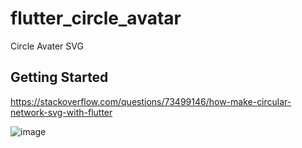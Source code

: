 # flutter_circle_avatar

Circle Avater SVG

## Getting Started

https://stackoverflow.com/questions/73499146/how-make-circular-network-svg-with-flutter

![image](https://github.com/coderodilov/flutter_circle_avatar/assets/91076403/9971a4e4-1930-4ae7-be6f-4e9a4a2d83d5)
